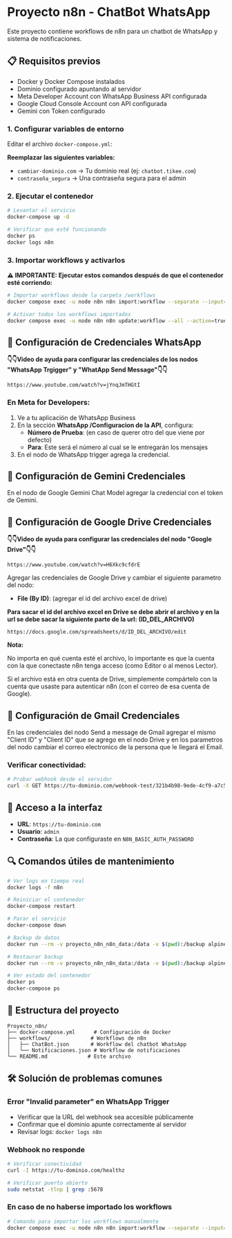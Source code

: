 # Proyecto n8n - ChatBot WhatsApp

Este proyecto contiene workflows de n8n para un chatbot de WhatsApp y sistema de notificaciones.

## 📋 Requisitos previos

- Docker y Docker Compose instalados
- Dominio configurado apuntando al servidor
- Meta Developer Account con WhatsApp Business API configurada
- Google Cloud Console Account con API configurada
- Gemini con Token configurado

### 1. Configurar variables de entorno

Editar el archivo `docker-compose.yml`:

**Reemplazar las siguientes variables:**
- `cambiar-dominio.com` → Tu dominio real (ej: `chatbot.tikee.com`)
- `contraseña_segura` → Una contraseña segura para el admin

### 2. Ejecutar el contenedor

```bash
# Levantar el servicio
docker-compose up -d

# Verificar que esté funcionando
docker ps
docker logs n8n
```

### 3. Importar workflows y activarlos

**⚠️ IMPORTANTE: Ejecutar estos comandos después de que el contenedor esté corriendo:**

```bash
# Importar workflows desde la carpeta /workflows
docker compose exec -u node n8n n8n import:workflow --separate --input=/workflows

# Activar todos los workflows importados
docker compose exec -u node n8n n8n update:workflow --all --active=true
```

## 🔧 Configuración de Credenciales WhatsApp

**👇👇Video de ayuda para configurar las credenciales de los nodos "WhatsApp Trgigger" y "WhatApp Send Message"👇👇**

`https://www.youtube.com/watch?v=jYnqJmTHGtI`

### En Meta for Developers:

1. Ve a tu aplicación de WhatsApp Business
2. En la sección **WhatsApp /Configuracion de la API**, configura:
   - **Número de Prueba**: (en caso de querer otro del que viene por defecto)
   - **Para**: Este será el número al cual se le entregarán los mensajes
3. En el nodo de WhatsApp trigger agrega la credencial.

## 🔧 Configuración de Gemini Credenciales
En el nodo de Google Gemini Chat Model agregar la credencial con el token de Gemini.

## 🔧 Configuración de Google Drive Credenciales

**👇👇Video de ayuda para configurar las credenciales del nodo "Google Drive"👇👇**

`https://www.youtube.com/watch?v=H6Xkc9cfdrE`

Agregar las credenciales de Google Drive y cambiar el siguiente parametro del nodo:
    
- **File (By ID)**: (agregar el id del archivo excel de drive)

**Para sacar el id del archivo excel en Drive se debe abrir el archivo y en la url se debe sacar la siguiente parte de la url: (ID_DEL_ARCHIVO)**

`https://docs.google.com/spreadsheets/d/ID_DEL_ARCHIVO/edit`

**Nota:**

No importa en qué cuenta esté el archivo, lo importante es que la cuenta con la que conectaste n8n tenga acceso (como Editor o al menos Lector).

Si el archivo está en otra cuenta de Drive, simplemente compártelo con la cuenta que usaste para autenticar n8n (con el correo de esa cuenta de Google).

## 🔧 Configuración de Gmail Credenciales
En las credenciales del nodo Send a message de Gmail agregar el mismo "Client ID" y "Client ID" que se agrego en el nodo Drive y en los parametros del nodo cambiar el correo electronico de la persona que le llegará el Email.

### Verificar conectividad:

```bash
# Probar webhook desde el servidor
curl -X GET https://tu-dominio.com/webhook-test/321b4b98-9ede-4cf9-a7c5-e01edaaa4791
```

## 📱 Acceso a la interfaz

- **URL**: `https://tu-dominio.com`
- **Usuario**: `admin`
- **Contraseña**: La que configuraste en `N8N_BASIC_AUTH_PASSWORD`

## 🔍 Comandos útiles de mantenimiento

```bash
# Ver logs en tiempo real
docker logs -f n8n

# Reiniciar el contenedor
docker-compose restart

# Parar el servicio
docker-compose down

# Backup de datos
docker run --rm -v proyecto_n8n_n8n_data:/data -v $(pwd):/backup alpine tar czf /backup/n8n_backup.tar.gz /data

# Restaurar backup
docker run --rm -v proyecto_n8n_n8n_data:/data -v $(pwd):/backup alpine tar xzf /backup/n8n_backup.tar.gz -C /

# Ver estado del contenedor
docker ps
docker-compose ps
```

## 📂 Estructura del proyecto

```
Proyecto_n8n/
├── docker-compose.yml      # Configuración de Docker
├── workflows/             # Workflows de n8n
│   ├── ChatBot.json       # Workflow del chatbot WhatsApp
│   └── Notificaciones.json # Workflow de notificaciones
└── README.md             # Este archivo
```

## 🛠️ Solución de problemas comunes

### Error "Invalid parameter" en WhatsApp Trigger
- Verificar que la URL del webhook sea accesible públicamente
- Confirmar que el dominio apunte correctamente al servidor
- Revisar logs: `docker logs n8n`

### Webhook no responde
```bash
# Verificar conectividad
curl -I https://tu-dominio.com/healthz

# Verificar puerto abierto
sudo netstat -tlnp | grep :5678
```

### En caso de no haberse importado los workflows
```bash
# Comando para importar los workflows manualmente
docker compose exec -u node n8n n8n import:workflow --separate --input=/workflows
```